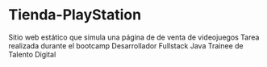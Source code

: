 # Tienda-PlayStation
Sitio web estático que simula una página de de venta de videojuegos
Tarea realizada durante el bootcamp Desarrollador Fullstack Java Trainee de Talento Digital
